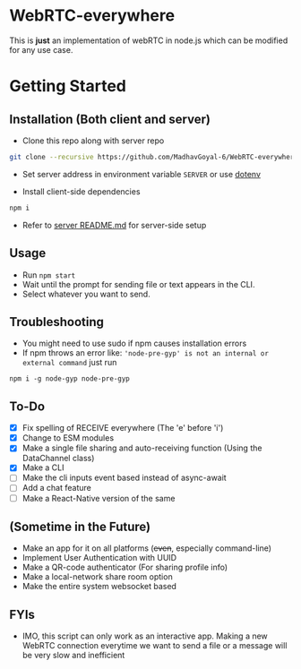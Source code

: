 # **WebRTC-everywhere**

This is **just** an implementation of webRTC in node.js which can be modified for any use case.

# Getting Started

## Installation (Both client and server)

- Clone this repo along with server repo

```bash
git clone --recursive https://github.com/MadhavGoyal-6/WebRTC-everywhere.git
```

- Set server address in environment variable `SERVER` or use [dotenv](https://www.npmjs.com/package/dotenv)

- Install client-side dependencies

```bash
npm i
```

- Refer to [server README.md](https://github.com/MadhavGoyal-6/WebRTC-server/blob/main/README.md) for server-side setup

## Usage

- Run `npm start`
- Wait until the prompt for sending file or text appears in the CLI.
- Select whatever you want to send.

## Troubleshooting

- You might need to use sudo if npm causes installation errors
- If npm throws an error like: `'node-pre-gyp' is not an internal or external command` just run

```
npm i -g node-gyp node-pre-gyp
```

## To-Do

- [x] Fix spelling of RECEIVE everywhere (The 'e' before 'i')
- [x] Change to ESM modules
- [x] Make a single file sharing and auto-receiving function (Using the DataChannel class)
- [x] Make a CLI
- [ ] Make the cli inputs event based instead of async-await
- [ ] Add a chat feature
- [ ] Make a React-Native version of the same

## (Sometime in the Future)

- Make an app for it on all platforms (~~even~~, especially command-line)
- Implement User Authentication with UUID
- Make a QR-code authenticator (For sharing profile info)
- Make a local-network share room option
- Make the entire system websocket based

## FYIs

- IMO, this script can only work as an interactive app. Making a new WebRTC connection everytime we want to send a file or a message will be very slow and inefficient
